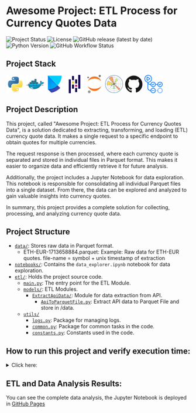 # Awesome Project: ETL Process for Currency Quotes Data

![Project Status](https://img.shields.io/badge/status-in%20development-yellow) ![License](https://img.shields.io/badge/license-MIT-blue) ![GitHub release (latest by date)](https://img.shields.io/github/v/release/IvanildoBarauna/ETL-awesome-api) ![Python Version](https://img.shields.io/badge/python-3.9-blue) ![GitHub Workflow Status](https://github.com/IvanildoBarauna/ETL-awesome-api/actions/workflows/CI-CD.yaml/badge.svg)

## Project Stack

<img src="https://github.com/devicons/devicon/blob/master/icons/python/python-original.svg" Alt="Python" width="50" height="50"> <img src="https://github.com/devicons/devicon/blob/master/icons/docker/docker-original.svg" Alt="Docker" width="50" height="50"> <img src="https://github.com/devicons/devicon/blob/master/icons/poetry/poetry-original.svg" Alt="Poetry" width="50" height="50"> <img src="https://github.com/devicons/devicon/blob/master/icons/pandas/pandas-original.svg" Alt="Pandas" width="50" height="50"> <img src="https://github.com/devicons/devicon/blob/master/icons/jupyter/jupyter-original.svg" Alt="Jupyter" width="50" height="50"> <img src="https://github.com/devicons/devicon/blob/master/icons/matplotlib/matplotlib-original.svg" Alt="Matplotlib" width="50" height="50"> <img src="https://github.com/devicons/devicon/blob/master/icons/github/github-original.svg" Alt="GitHub" width="50" height="50"> <img src="https://github.com/devicons/devicon/blob/master/icons/githubactions/githubactions-original.svg" Alt="GitHub Actions" width="50" height="50">

## Project Description

This project, called "Awesome Project: ETL Process for Currency Quotes Data", is a solution dedicated to extracting, transforming, and loading (ETL) currency quote data. It makes a single request to a specific endpoint to obtain quotes for multiple currencies.

The request response is then processed, where each currency quote is separated and stored in individual files in Parquet format. This makes it easier to organize data and efficiently retrieve it for future analysis.

Additionally, the project includes a Jupyter Notebook for data exploration. This notebook is responsible for consolidating all individual Parquet files into a single dataset. From there, the data can be explored and analyzed to gain valuable insights into currency quotes.

In summary, this project provides a complete solution for collecting, processing, and analyzing currency quote data.

## Project Structure

- [`data/`](https://github.com/IvanildoBarauna/ETL-awesome-api/tree/main/data): Stores raw data in Parquet format.
  - ETH-EUR-1713658884.parquet: Example: Raw data for ETH-EUR quotes. file-name = symbol + unix timestamp of extraction
- [`notebooks/`](https://github.com/IvanildoBarauna/ETL-awesome-api/tree/main/notebooks): Contains the `data_explorer.ipynb` notebook for data exploration.
- [`etl/`](https://github.com/IvanildoBarauna/ETL-awesome-api/tree/main/etl): Holds the project source code.
  - [`main.py`](https://github.com/IvanildoBarauna/ETL-awesome-api/blob/main/etl/main.py): The entry point for the ETL Module.
  - [`models/`](https://github.com/IvanildoBarauna/ETL-awesome-api/tree/main/etl/jobs): ETL Modules.
    - [`ExtractApiData/`](https://github.com/IvanildoBarauna/ETL-awesome-api/tree/main/etl/jobs/ExtractApiData): Module for data extraction from API.
      - [`ApiToParquetFile.py`](https://github.com/IvanildoBarauna/ETL-awesome-api/blob/main/etl/jobs/ExtractApiData/ApiToParquetFile.py): Extract API data to Parquet File and store in /data.
  - [`utils/`](https://github.com/IvanildoBarauna/ETL-awesome-api/tree/main/etl/utils)
    - [`logs.py`](https://github.com/IvanildoBarauna/ETL-awesome-api/blob/main/etl/utils/logs.py): Package for managing logs.
    - [`common.py`](https://github.com/IvanildoBarauna/ETL-awesome-api/blob/main/etl/utils/common.py): Package for common tasks in the code.
    - [`constants.py`](https://github.com/IvanildoBarauna/ETL-awesome-api/blob/main/etl/utils/constants.py): Constants used in the code.

## How to run this project and verify execution time:

<details>
  <summary>Click here:</summary>
  
  ## Step by Step
  1. Clone the repository:
     ```sh
     $ git clone https://github.com/IvanildoBarauna/ETL-awesome-api.git
     ```

2. Create a virtual environment and install dependencies:
   Ensure you have Python 3.9 installed on your system.

   ```sh
   $ cd ETL-awesome-api
   $ python -m venv .venv
   $ source .venv/bin/activate  # On Windows use `venv\Scripts\activate`
   $ .venv/bin/python -m pip install --upgrade pip
   $ echo "SERVER_URL=https://economia.awesomeapi.com.br" > .env # Create enviroment variable for server URL`
   $ pip install -e .
   $ python etl/main.py
   ```

   Learn more about [venv module in python](https://docs.python.org/pt-br/3/library/venv.html)

3. Alternatively, you can run the project using [`Dockerfile`](https://github.com/IvanildoBarauna/ETL-awesome-api/tree/main/Dockerfile) or [`docker-compose`](https://github.com/IvanildoBarauna/ETL-awesome-api/tree/main/docker-compose.yml). To build and run the Docker image, use the following command:

   ```sh
   $ docker build -t etl-awesome-api . && docker run etl-awesome-api
   ```

   To run the project with Docker Compose, use the following command:

   ```sh
   $ docker-compose up --build
   ```

   Learn more about [docker](https://docs.docker.com/)

4. Or you can install and run the project using the dependency manager [`poetry`](https://python-poetry.org/):
`sh
     $ poetry install && poetry run python etl/main.py
     `
</details>

## ETL and Data Analysis Results:

You can see the complete data analysis, the Jupyter Notebook is deployed in [GitHub Pages](https://ivanildobarauna.github.io/ETL-awesome-api/)
